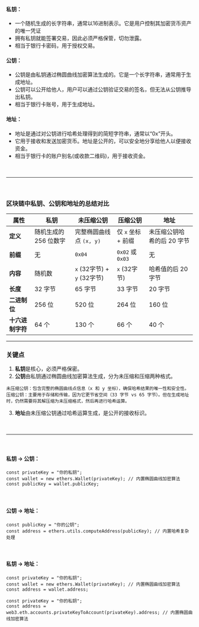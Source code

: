 

#### 私钥：
- 一个随机生成的长字符串，通常以16进制表示。它是用户控制其加密货币资产的唯一凭证
- 拥有私钥就能签署交易，因此必须严格保管，切勿泄露。
- 相当于银行卡密码，用于授权交易。

#### 公钥：
- 公钥是由私钥通过椭圆曲线加密算法生成的。它是一个长字符串，通常用于生成地址。
- 公钥可以公开给他人，用户可以通过公钥验证交易的签名，但无法从公钥推导出私钥。
- 相当于银行卡账号，用于生成地址。

#### 地址：
- 地址是通过对公钥进行哈希处理得到的简短字符串，通常以“0x”开头。
- 它用于接收和发送加密货币。地址是公开的，可以安全地分享给他人以便接收资金。
- 相当于银行卡的账户别名(或收款二维码)，用于接收资金。

　

-------------------------------------------------------------------------------------

　

### 区块链中私钥、公钥和地址的总结对比

| 属性       | 私钥                | 未压缩公钥                     | 压缩公钥               | 地址                |
|------------|---------------------|--------------------------------|------------------------|---------------------|
| **定义**   | 随机生成的 256 位数字 | 完整椭圆曲线点 `(x, y)`         | 仅 `x` 坐标 + 前缀      | 未压缩公钥哈希的后 20 字节 |
| **前缀**   | 无                  | `0x04`                         | `0x02` 或 `0x03`       | 无                  |
| **内容**   | 随机数              | `x` (32字节) + `y` (32字节)    | `x` (32字节)           | 哈希值的后 20 字节   |
| **长度**   | 32 字节             | 65 字节                        | 33 字节                | 20 字节             |
| **二进制位** | 256 位             | 520 位                         | 264 位                 | 160 位              |
| **十六进制字符** | 64 个          | 130 个                         | 66 个                  | 40 个               |

-------------------------------------------------------------------------------------

### 关键点
1. **私钥**是核心，必须严格保密。
2. **公钥**由私钥通过椭圆曲线加密算法生成，分为未压缩和压缩两种格式。
```
未压缩公钥：包含完整的椭圆曲线点信息（x 和 y 坐标），确保哈希结果的唯一性和安全性。
压缩公钥：主要用于存储和传输，因为它更节省空间（33 字节 vs 65 字节）。但在生成地址时，仍然需要将其解压缩为未压缩格式，然后再进行哈希运算。
```
3. **地址**由未压缩公钥通过哈希运算生成，是公开的接收标识。

　

-------------------------------------------------------------------------------------

　

#### 私钥 -> 公钥：
```
const privateKey = "你的私钥"; 
const wallet = new ethers.Wallet(privateKey); // 内置椭圆曲线加密算法
const publicKey = wallet.publicKey;
```

　

#### 公钥 -> 地址：
```
const publicKey = "你的公钥"; 
const address = ethers.utils.computeAddress(publicKey); // 内置哈希复杂处理
```

　

#### 私钥 -> 地址：
```
const privateKey = "你的私钥"; 
const wallet = new ethers.Wallet(privateKey); // 内置椭圆曲线加密算法
const address = wallet.address;
```
```
const privateKey = "你的私钥"; 
const address = web3.eth.accounts.privateKeyToAccount(privateKey).address; // 内置椭圆曲线加密算法
```


